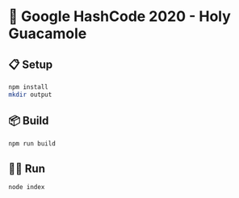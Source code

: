 # :avocado: Google HashCode 2020 - Holy Guacamole

## :clipboard: Setup

```bash
npm install
mkdir output
```

## :package: Build

```bash
npm run build
```

## :running_man: Run

```bash
node index
```
